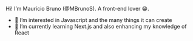 Hi! I’m Maurício Bruno (@MBrunoS). A front-end lover 😁.
- 👀 I’m interested in Javascript and the many things it can create
- 🌱 I’m currently learning Next.js and also enhancing my knowledge of React


<!---
MBrunoS/MBrunoS is a ✨ special ✨ repository because its `README.md` (this file) appears on your GitHub profile.
You can click the Preview link to take a look at your changes.
--->
